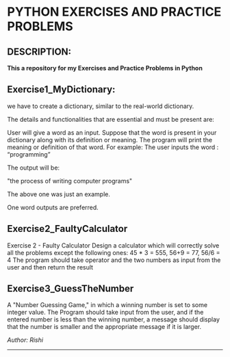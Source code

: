 # PYTHON EXERCISES AND PRACTICE PROBLEMS

## DESCRIPTION:


__This a repository for my Exercises and Practice Problems in Python__

## Exercise1_MyDictionary:
we have to create a dictionary, similar to the real-world dictionary.

The details and functionalities that are essential and must be present are:

User will give a word as an input. Suppose that the word is present in your dictionary along with its definition or meaning.
The program will print the meaning or definition of that word.
For example:
The user inputs the word : “programming”

The output will be:

 "the process of writing computer programs"

The above one was just an example.

One word outputs are preferred.

## Exercise2_FaultyCalculator
Exercise 2 - Faulty Calculator
Design a calculator which will correctly solve all the problems except
the following ones:
45 * 3 = 555, 56+9 = 77, 56/6 = 4
The program should take operator and the two numbers as input from the user and then return the result

## Exercise3_GuessTheNumber
A "Number Guessing Game," in which a winning number is set to some integer value. 
The Program should take input from the user,
and if the entered number is less than the winning number, a message should display that the number is smaller and the appropriate message if it is larger.


_Author: Rishi_

***